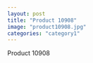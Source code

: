 ```yaml
---
layout: post
title: "Product 10908"
image: "product10908.jpg"
categories: "category1"
---
```

Product 10908
